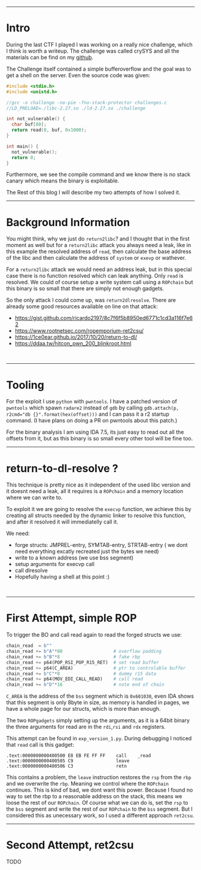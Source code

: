 
___
# Intro

During the last CTF I played I was working on a really nice challenge, which 
I think is worth a writeup. The challenge was called crySYS and all the materials
can be find on my [github](https://github.com/gast04/CTF-Writeups/tree/master/crySYS).

The Challenge itself contained a simple bufferoverflow and the goal was to get
a shell on the server. Even the source code was given: 

```C
#include <stdio.h>
#include <unistd.h>

//gcc -o challenge -no-pie -fno-stack-protector challenges.c
//LD_PRELOAD=./libc-2.27.so ./ld-2.27.so ./challenge

int not_vulnerable() {
  char buf[80];
  return read(0, buf, 0x1000);
}

int main() {
  not_vulnerable();
  return 0;
}
```

Furthermore, we see the compile command and we know there is no stack canary
which means the binary is exploitable.

The Rest of this blog I will describe my two attempts of how I solved it.
<br/>

___
# Background Information

You might think, why we just do `return2libc`? and I thought that in the first
moment as well but for a `return2libc` attack you always need a leak, like in
this example the resolved address of `read`, then calculate the base address
of the libc and then calculate the address of `system` or `exevp` or wathever.

For a `return2libc` attack we would need an address leak, but in this special 
case there is no function resolved which can leak anything. Only `read` is 
resolved. We could of course setup a write system call using a `ROPchain` but
this binary is so small that there are simply not enough gadgets.

So the only attack I could come up, was `return2dlresolve`. There are already
some good resources available on line on that attack:

* https://gist.github.com/ricardo2197/8c7f6f5b8950ed6771c1cd3a116f7e62
* https://www.rootnetsec.com/ropemporium-ret2csu/
* https://1ce0ear.github.io/2017/10/20/return-to-dl/
* https://ddaa.tw/hitcon_pwn_200_blinkroot.html
<br/>

___
# Tooling

For the exploit I use `python` with `pwntools`. I have a patched version
of `pwntools` which spawn `radare2` instead of `gdb` by calling 
`gdb.attach(p, r2cmd="db {}".format(hex(offset)))` and I can pass it a
r2 startup command. (I have plans on doing a PR on pwntools about this patch.)

For the binary analysis I am using IDA 7.5, its just easy to read out 
all the offsets from it, but as this binary is so small every other 
tool will be fine too.
<br/>

___
# return-to-dl-resolve ?

This technique is pretty nice as it independent of the used libc version and
it doesnt need a leak, all it requires is a `ROPchain` and a memory location
where we can write to.

To exploit it we are going to resolve the `execvp` function, we achieve this
by creating all structs needed by the dynamic linker to resolve this function,
and after it resolved it will immediatelly call it.

We need:
* forge structs: JMPREL-entry, SYMTAB-entry, STRTAB-entry
  ( we dont need everything excatly recreated just the bytes we need)
* write to a known address (we use bss segment)
* setup arguments for execvp call
* call dlresolve
* Hopefully having a shell at this point :)
<br/>

___
# First Attempt, simple ROP

To trigger the BO and call read again to read the forged structs we use:

```Python
chain_read  = b""
chain_read += b"A"*80                   # overflow padding
chain_read += b"B"*8                    # fake rbp
chain_read += p64(POP_RSI_POP_R15_RET)  # set read buffer
chain_read += p64(C_AREA)               # ptr to controlable buffer
chain_read += b"C"*8                    # dummy r15 data
chain_read += p64(MOV_EDI_CALL_READ)    # call read
chain_read += b"D"*16                   # note end of chain
```

`C_AREA` is the address of the `bss` segment which is `0x601030`, even IDA shows
that this segment is only 8byte in size, as memory is handled in pages, we have
a whole page for our structs, which is more than enough.

The two `ROPgadgets` simply setting up the arguments, as it is a 64bit binary
the three arguments for read are in the `rdi`,`rsi` and `rdx` registers.

This attempt can be found in `exp_version_1.py`. During debugging I noticed that
`read` call is this gadget:

```
.text:0000000000400500 E8 EB FE FF FF    call    _read
.text:0000000000400505 C9                leave
.text:0000000000400506 C3                retn
```

This contains a problem, the `leave` instruction restores the `rsp` from the
`rbp` and we overwrite the `rbp`. Meaning we control where the `ROPchain`
continues. This is kind of bad, we dont want this power. Because I found no
way to set the rbp to a reasonable address on the stack, this means we loose the
rest of our `ROPchain`. Of course what we can do is, set the `rsp` to the `bss`
segment and write the rest of our `ROPchain` to the `bss` segment. But I 
considered this as unecessary work, so I used a different approach `ret2csu`.
<br/>

___
# Second Attempt, ret2csu

TODO


